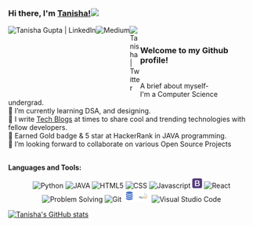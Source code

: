 ### Hi there, I'm [Tanisha!](https://tanishagupta1.github.io/Tanisha-Gupta/)<img src="https://media.giphy.com/media/hvRJCLFzcasrR4ia7z/giphy.gif" width="30px">

<a href="https://www.linkedin.com/in/tanisha-gupta1/">
  <img align="left" alt="Tanisha Gupta | LinkedIn"
    src="https://img.shields.io/badge/linkedin-%230077B5.svg?&style=for-the-badge&logo=linkedin&logoColor=white" />
</a>
<a href="https://tanishagupta213.medium.com/">
  <img align="left" alt="Medium"
    src="https://img.shields.io/badge/medium-%2312100E.svg?&style=for-the-badge&logo=medium&logoColor=white"
    height=25" />
</a>
<a href="https://twitter.com/tanisha_gupta12">
  <img align="left" alt="Tanisha | Twitter" width="21px"
    src="https://raw.githubusercontent.com/anuraghazra/anuraghazra/master/assets/twitter.svg" />
</a>

<br />

<h3>Welcome to my Github profile!</h3>
<br>                                                                                               
A brief about myself-
</br>                                                                                          
I'm a Computer Science undergrad. 
</br>
🔭 I’m currently learning DSA, and designing.
 </br>                                                                                           
🌱 I write <a href="https://tanishagupta213.medium.com/">Tech Blogs</a> at times to share cool and trending technologies with fellow developers.
 </br>
 🏅 Earned Gold badge & 5 star at HackerRank in JAVA programming.
 </br>                                                                                                                                                      
👯 I’m looking forward to collaborate on various Open Source Projects

                                                                                             
<br />
<br />

**Languages and Tools:**
<p align="center">
  <img title="Python" height="25"
    src="https://github.com/zumrudu-anka/zumrudu-anka/blob/master/images/python-original.svg">
  <img title="JAVA" height="25"
    src="https://raw.githubusercontent.com/zumrudu-anka/zumrudu-anka/29e7bccce86a6814a3a79f55bca2495f35aaec5f/images/java-original.svg">
  <img title="HTML5" height="25" src="https://github.com/zumrudu-anka/zumrudu-anka/blob/master/images/html5.svg">
  <img title="CSS" height="25" src="https://github.com/zumrudu-anka/zumrudu-anka/blob/master/images/css.svg">
  <img title="Javascript" height="20"
    src="https://github.com/zumrudu-anka/zumrudu-anka/blob/master/images/javascript.svg">
  <img height="20"
    src="https://raw.githubusercontent.com/github/explore/80688e429a7d4ef2fca1e82350fe8e3517d3494d/topics/bootstrap/bootstrap.png">
  <img title="React" height="25"
    src="https://github.com/zumrudu-anka/zumrudu-anka/blob/master/images/react-original.svg">
  <img title="Problem Solving" height="25"
    src="https://github.com/zumrudu-anka/zumrudu-anka/blob/master/images/problemSolving.png">
  <img title="Git" height="25" src="https://github.com/zumrudu-anka/zumrudu-anka/blob/master/images/git-original.svg">
  <img height="25"
    src="https://raw.githubusercontent.com/github/explore/80688e429a7d4ef2fca1e82350fe8e3517d3494d/topics/sql/sql.png">
  <img height="25"
    src="https://raw.githubusercontent.com/github/explore/80688e429a7d4ef2fca1e82350fe8e3517d3494d/topics/mysql/mysql.png">
  <img title="Visual Studio Code" height="25"
    src="https://github.com/zumrudu-anka/zumrudu-anka/blob/master/images/vscode.png">
                                       
                                                                                    
   [![Tanisha's GitHub stats](https://github-readme-stats.vercel.app/api?username=tanishagupta1)](https://github.com/anuraghazra/github-readme-stats)

                                                                                    
                                                                                    
                                                                                    
                                                                                    
